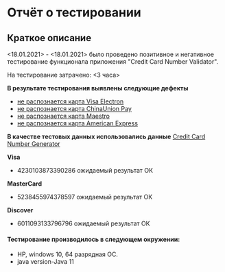 # Отчёт о тестировании <Credit Card Number Validator>
## Краткое описание
<18.01.2021> - <18.01.2021> было проведено позитивное и негативное тестирование функционала приложения "Credit Card Number Validator".

На тестирование затрачено: <3 часа>

**В результате тестирования выявлены следующие дефекты**

* [не распознается карта Visa Electron](https://github.com/avet87/Credit-Card-Number-Validator/issues/1#issue-787805755)
* [не распознается карта ChinaUnion Pay](https://github.com/avet87/Credit-Card-Number-Validator/issues/2#issue-787806542)
* [не распознается карта Maestro](https://github.com/avet87/Credit-Card-Number-Validator/issues/3#issue-787807543)
* [не распознается карта American Express](https://github.com/avet87/Credit-Card-Number-Validator/issues/4#issue-787808365)

**В качестве тестовых данных использовались данные** [Credit Card Number Generator](https://ccard-generator.com/)

**Visa**
* 4230103873390286 ожидаемый результат ОК

**MasterCard**
* 5238455974378597 ожидаемый результат ОК

**Discover**
* 6011093133796796 ожидаемый результат ОК

#### Тестирование производилось в следующем окружении:
* HP, windows 10, 64 разрядная ОС.
* java version-Java 11
